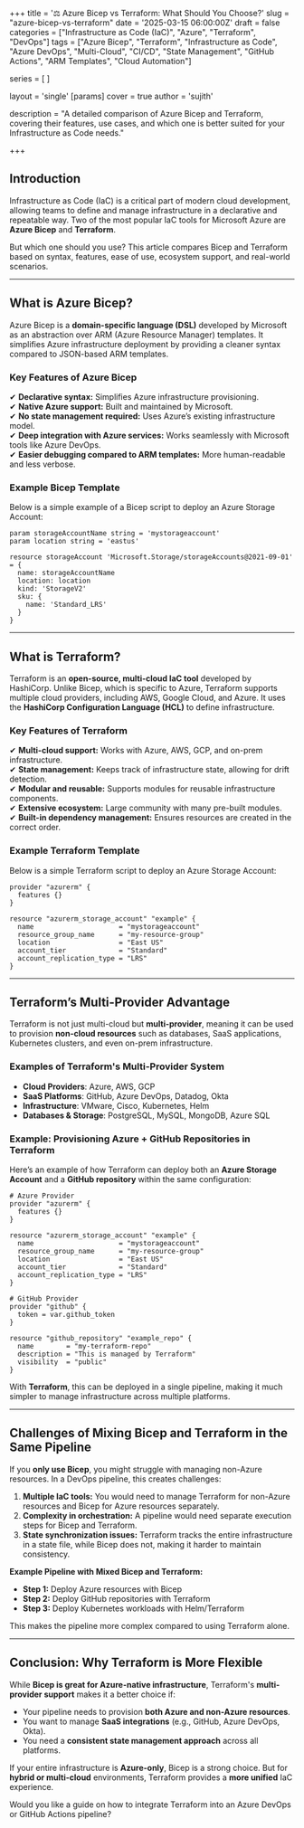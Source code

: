 +++
title = '⚖️ Azure Bicep vs Terraform: What Should You Choose?'
slug = "azure-bicep-vs-terraform"
date = '2025-03-15 06:00:00Z'
draft = false
categories = ["Infrastructure as Code (IaC)", "Azure", "Terraform", "DevOps"]
tags = ["Azure Bicep", "Terraform", "Infrastructure as Code", "Azure DevOps", "Multi-Cloud", "CI/CD", "State Management", "GitHub Actions", "ARM Templates", "Cloud Automation"]

series = [
]

layout = 'single'
[params]
    cover = true
    author = 'sujith'
    
description = "A detailed comparison of Azure Bicep and Terraform, covering their features, use cases, and which one is better suited for your Infrastructure as Code needs."

+++

## **Introduction**

Infrastructure as Code (IaC) is a critical part of modern cloud development, allowing teams to define and manage infrastructure in a declarative and repeatable way. Two of the most popular IaC tools for Microsoft Azure are **Azure Bicep** and **Terraform**.  

But which one should you use? This article compares Bicep and Terraform based on syntax, features, ease of use, ecosystem support, and real-world scenarios.

---

## **What is Azure Bicep?**

Azure Bicep is a **domain-specific language (DSL)** developed by Microsoft as an abstraction over ARM (Azure Resource Manager) templates. It simplifies Azure infrastructure deployment by providing a cleaner syntax compared to JSON-based ARM templates.  

### **Key Features of Azure Bicep**

✔ **Declarative syntax:** Simplifies Azure infrastructure provisioning.  
✔ **Native Azure support:** Built and maintained by Microsoft.  
✔ **No state management required:** Uses Azure’s existing infrastructure model.  
✔ **Deep integration with Azure services:** Works seamlessly with Microsoft tools like Azure DevOps.  
✔ **Easier debugging compared to ARM templates:** More human-readable and less verbose.  

### **Example Bicep Template**

Below is a simple example of a Bicep script to deploy an Azure Storage Account:

```bicep
param storageAccountName string = 'mystorageaccount'
param location string = 'eastus'

resource storageAccount 'Microsoft.Storage/storageAccounts@2021-09-01' = {
  name: storageAccountName
  location: location
  kind: 'StorageV2'
  sku: {
    name: 'Standard_LRS'
  }
}
```

---

## **What is Terraform?**

Terraform is an **open-source, multi-cloud IaC tool** developed by HashiCorp. Unlike Bicep, which is specific to Azure, Terraform supports multiple cloud providers, including AWS, Google Cloud, and Azure. It uses the **HashiCorp Configuration Language (HCL)** to define infrastructure.

### **Key Features of Terraform**

✔ **Multi-cloud support:** Works with Azure, AWS, GCP, and on-prem infrastructure.  
✔ **State management:** Keeps track of infrastructure state, allowing for drift detection.  
✔ **Modular and reusable:** Supports modules for reusable infrastructure components.  
✔ **Extensive ecosystem:** Large community with many pre-built modules.  
✔ **Built-in dependency management:** Ensures resources are created in the correct order.  

### **Example Terraform Template**

Below is a simple Terraform script to deploy an Azure Storage Account:

```hcl
provider "azurerm" {
  features {}
}

resource "azurerm_storage_account" "example" {
  name                     = "mystorageaccount"
  resource_group_name      = "my-resource-group"
  location                 = "East US"
  account_tier             = "Standard"
  account_replication_type = "LRS"
}
```

---

## **Terraform’s Multi-Provider Advantage**

Terraform is not just multi-cloud but **multi-provider**, meaning it can be used to provision **non-cloud resources** such as databases, SaaS applications, Kubernetes clusters, and even on-prem infrastructure.

### **Examples of Terraform's Multi-Provider System**

- **Cloud Providers**: Azure, AWS, GCP  
- **SaaS Platforms**: GitHub, Azure DevOps, Datadog, Okta  
- **Infrastructure**: VMware, Cisco, Kubernetes, Helm  
- **Databases & Storage**: PostgreSQL, MySQL, MongoDB, Azure SQL  

### **Example: Provisioning Azure + GitHub Repositories in Terraform**

Here’s an example of how Terraform can deploy both an **Azure Storage Account** and a **GitHub repository** within the same configuration:

```hcl
# Azure Provider
provider "azurerm" {
  features {}
}

resource "azurerm_storage_account" "example" {
  name                     = "mystorageaccount"
  resource_group_name      = "my-resource-group"
  location                 = "East US"
  account_tier             = "Standard"
  account_replication_type = "LRS"
}

# GitHub Provider
provider "github" {
  token = var.github_token
}

resource "github_repository" "example_repo" {
  name        = "my-terraform-repo"
  description = "This is managed by Terraform"
  visibility  = "public"
}
```

With **Terraform**, this can be deployed in a single pipeline, making it much simpler to manage infrastructure across multiple platforms.

---

## **Challenges of Mixing Bicep and Terraform in the Same Pipeline**

If you **only use Bicep**, you might struggle with managing non-Azure resources. In a DevOps pipeline, this creates challenges:

1. **Multiple IaC tools:** You would need to manage Terraform for non-Azure resources and Bicep for Azure resources separately.
2. **Complexity in orchestration:** A pipeline would need separate execution steps for Bicep and Terraform.
3. **State synchronization issues:** Terraform tracks the entire infrastructure in a state file, while Bicep does not, making it harder to maintain consistency.

**Example Pipeline with Mixed Bicep and Terraform:**

- **Step 1:** Deploy Azure resources with Bicep  
- **Step 2:** Deploy GitHub repositories with Terraform  
- **Step 3:** Deploy Kubernetes workloads with Helm/Terraform  

This makes the pipeline more complex compared to using Terraform alone.

---

## **Conclusion: Why Terraform is More Flexible**

While **Bicep is great for Azure-native infrastructure**, Terraform's **multi-provider support** makes it a better choice if:

- Your pipeline needs to provision **both Azure and non-Azure resources**.
- You want to manage **SaaS integrations** (e.g., GitHub, Azure DevOps, Okta).
- You need a **consistent state management approach** across all platforms.

If your entire infrastructure is **Azure-only**, Bicep is a strong choice. But for **hybrid or multi-cloud** environments, Terraform provides a **more unified** IaC experience.

Would you like a guide on how to integrate Terraform into an Azure DevOps or GitHub Actions pipeline?
